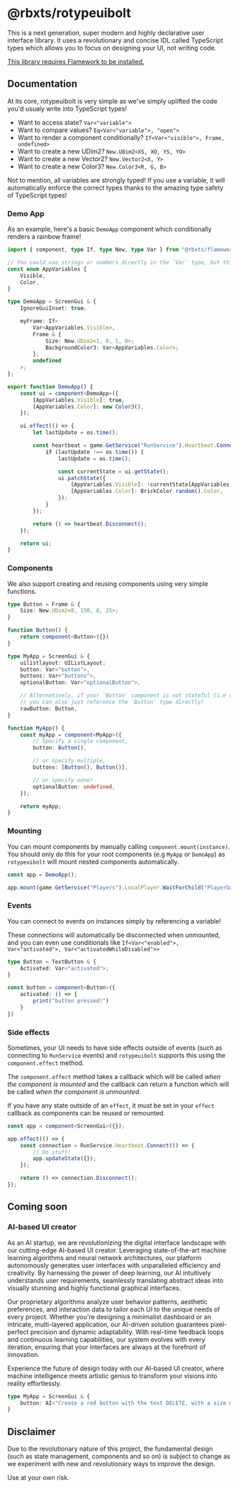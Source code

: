 # @rbxts/rotypeuibolt
This is a next generation, super modern and highly declarative user interface library. It uses a revolutionary and concise IDL called TypeScript types which allows you to focus on designing your UI, not writing code.

[This library requires Flamework to be installed.](https://flamework.fireboltofdeath.dev/docs/installation#installing-flamework)

## Documentation

At its core, rotypeuibolt is very simple as we've simply uplifted the code you'd usualy write into TypeScript types!
- Want to access state? `Var<"variable">`
- Want to compare values? `Eq<Var<"variable">, "open">`
- Want to render a component conditionally? `If<Var<"visible">, Frame, undefined>`
- Want to create a new UDim2? `New.UDim2<XS, XO, YS, YO>`
- Want to create a new Vector2? `New.Vector2<X, Y>`
- Want to create a new Color3? `New.Color3<R, G, B>`

Not to mention, all variables are strongly typed! If you use a variable, it will automatically enforce the correct types thanks to the amazing type safety of TypeScript types!

### Demo App

As an example, here's a basic `DemoApp` component which conditionally renders a rainbow frame!

```ts
import { component, type If, type New, type Var } from "@rbxts/flamework-binary-serializer";

// You could use strings or numbers directly in the `Var` type, but this helps prevent typos.
const enum AppVariables {
	Visible,
	Color,
}

type DemoApp = ScreenGui & {
	IgnoreGuiInset: true;

	myFrame: If<
		Var<AppVariables.Visible>,
		Frame & {
			Size: New.UDim2<1, 0, 1, 0>;
			BackgroundColor3: Var<AppVariables.Color>;
		},
		undefined
	>;
};

export function DemoApp() {
	const ui = component<DemoApp>({
		[AppVariables.Visible]: true,
		[AppVariables.Color]: new Color3(),
	});

	ui.effect(() => {
		let lastUpdate = os.time();

		const heartbeat = game.GetService("RunService").Heartbeat.Connect((dt) => {
			if (lastUpdate !== os.time()) {
				lastUpdate = os.time();

				const currentState = ui.getState();
				ui.patchState({
					[AppVariables.Visible]: !currentState[AppVariables.Visible],
					[AppVariables.Color]: BrickColor.random().Color,
				});
			}
		});

		return () => heartbeat.Disconnect();
	});

	return ui;
}
```

### Components

We also support creating and reusing components using very simple functions.

```ts
type Button = Frame & {
	Size: New.UDim2<0, 150, 0, 25>;
}

function Button() {
	return component<Button>({})
}

type MyApp = ScreenGui & {
	uilistlayout: UIListLayout;
	button: Var<"button">,
	buttons: Var<"buttons">,
	optionalButton: Var<"optionalButton">,

	// Alternatively, if your `Button` component is not stateful (i.e does not use `Var`),
	// you can also just reference the `Button` type directly!
	rawButton: Button,
}

function MyApp() {
	const myApp = component<MyApp>({
		// Specify a single component,
		button: Button(),

		// or specify multiple,
		buttons: [Button(), Button()],

		// or specify none!
		optionalButton: undefined,
	});

	return myApp;
}
```

### Mounting

You can mount components by manually calling `component.mount(instance)`. You should only do this for your root components (e.g `MyApp` or `DemoApp`) as `rotypeuibolt` will mount nested components automatically.

```ts
const app = DemoApp();

app.mount(game.GetService("Players").LocalPlayer.WaitForChild("PlayerGui"));
```

### Events

You can connect to events on instances simply by referencing a variable!

These connections will automatically be disconnected when unmounted, and you can even use conditionals like `If<Var<"enabled">, Var<"activated">, Var<"activatedWhileDisabled">>`

```ts
type Button = TextButton & {
	Activated: Var<"activated">;
}

const button = component<Button>({
	activated: () => {
		print("button pressed!")
	}
})
```

### Side effects

Sometimes, your UI needs to have side effects outside of events (such as connecting to `RunService` events) and `rotypeuibolt` supports this using the `component.effect` method.

The `component.effect` method takes a callback which will be called *when the component is mounted* and the callback can return a function which will be called *when the component is unmounted*.

If you have any state outside of an `effect`, it *must* be set in your `effect` callback as components can be reused or remounted.

```ts
const app = component<ScreenGui>({});

app.effect(() => {
	const connection = RunService.Heartbeat.Connect(() => {
		// Do stuff!
		app.updateState({});
	});

	return () => connection.Disconnect();
});
```

## Coming soon

### AI-based UI creator

As an AI startup, we are revolutionizing the digital interface landscape with our cutting-edge AI-based UI creator. Leveraging state-of-the-art machine learning algorithms and neural network architectures, our platform autonomously generates user interfaces with unparalleled efficiency and creativity. By harnessing the power of deep learning, our AI intuitively understands user requirements, seamlessly translating abstract ideas into visually stunning and highly functional graphical interfaces.

Our proprietary algorithms analyze user behavior patterns, aesthetic preferences, and interaction data to tailor each UI to the unique needs of every project. Whether you're designing a minimalist dashboard or an intricate, multi-layered application, our AI-driven solution guarantees pixel-perfect precision and dynamic adaptability. With real-time feedback loops and continuous learning capabilities, our system evolves with every iteration, ensuring that your interfaces are always at the forefront of innovation.

Experience the future of design today with our AI-based UI creator, where machine intelligence meets artistic genius to transform your visions into reality effortlessly.

```ts
type MyApp = ScreenGui & {
	button: AI<"Create a red button with the text DELETE, with a size of 300x200 pixels and a blue outline.">
}
```

## Disclaimer

Due to the revolutionary nature of this project, the fundamental design (such as state management, components and so on) is subject to change as we experiment with new and revolutionary ways to improve the design.

Use at your own risk.
